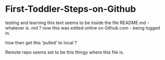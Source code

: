 # First-Toddler-Steps-on-Github
testing and learning
this text seems to be inside the file README.md  - whatever is .md ?
now this was edited online on Github.com - being logged in.

how then get this 'pulled' to local ?

Remote repo seems set to be this thingy where this file is.
